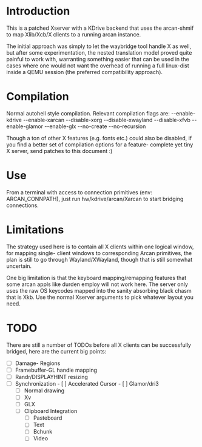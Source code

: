 Introduction
====
This is a patched Xserver with a KDrive backend that uses the arcan-shmif to
map Xlib/Xcb/X clients to a running arcan instance.

The initial approach was simply to let the waybridge tool handle X as well,
but after some experimentation, the nested translation model proved quite
painful to work with, warranting something easier that can be used in the
cases where one would not want the overhead of running a full linux-dist
inside a QEMU session (the preferred compatibility approach).

Compilation
====
Normal autohell style compilation. Relevant compilation flags are:
    --enable-kdrive --enable-xarcan --disable-xorg --disable-xwayland
		--disable-xfvb --enable-glamor --enable-glx --no-create --no-recursion

Though a ton of other X features (e.g. fonts etc.) could also be disabled,
if you find a better set of compilation options for a feature- complete yet
tiny X server, send patches to this document :)

Use
====
From a terminal with access to connection primitives (env: ARCAN\_CONNPATH),
just run hw/kdrive/arcan/Xarcan to start bridging connections.

Limitations
====
The strategy used here is to contain all X clients within one logical window,
for mapping single- client windows to corresponding Arcan primitives, the plan
is still to go through Wayland/XWayland, though that is still somewhat
uncertain.

One big limitation is that the keyboard mapping/remapping features that some
arcan appls like durden employ will not work here. The server only uses the
raw OS keycodes mapped into the sanity absorbing black chasm that is Xkb. Use
the normal Xserver arguments to pick whatever layout you need.

TODO
====
There are still a number of TODOs before all X clients can be successfully
bridged, here are the current big points:

- [ ] Damage- Regions
- [ ] Framebuffer-GL handle mapping
- [ ] Randr/DISPLAYHINT resizing
- [ ] Synchronization
        - [ ] Accelerated Cursor
        - [ ] Glamor/dri3
    - [ ] Normal drawing
    - [ ] Xv
    - [ ] GLX
    - [ ] Clipboard Integration
        - [ ] Pasteboard
        - [ ] Text
        - [ ] Bchunk
        - [ ] Video
